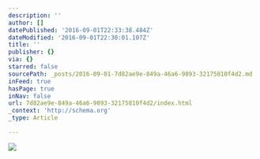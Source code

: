 ```yaml
---
description: ''
author: []
datePublished: '2016-09-01T22:33:38.484Z'
dateModified: '2016-09-01T22:30:01.107Z'
title: ''
publisher: {}
via: {}
starred: false
sourcePath: _posts/2016-09-01-7d82ae9e-849a-46a6-9893-32175810f4d2.md
inFeed: true
hasPage: true
inNav: false
url: 7d82ae9e-849a-46a6-9893-32175810f4d2/index.html
_context: 'http://schema.org'
_type: Article

---
```

![](https://the-grid-user-content.s3-us-west-2.amazonaws.com/cc8753d4-31df-4f26-8cce-fcf6b465019e.jpg)